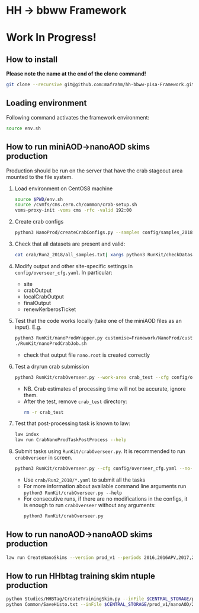 # HH -> bbww Framework
# **Work In Progress!**

## How to install

**Please note the name at the end of the clone command!**

```sh
git clone --recursive git@github.com:mafrahm/hh-bbww-pisa-Framework.git Framework
```

## Loading environment
Following command activates the framework environment:
```sh
source env.sh
```
## How to run miniAOD->nanoAOD skims production

Production should be run on the server that have the crab stageout area mounted to the file system.

1. Load environment on CentOS8 machine
   ```sh
   source $PWD/env.sh
   source /cvmfs/cms.cern.ch/common/crab-setup.sh
   voms-proxy-init -voms cms -rfc -valid 192:00
   ```

1. Create crab configs
   ```sh
   python3 NanoProd/createCrabConfigs.py --samples config/samples_2018.yaml --output crab/Run2_2018
   ```

1. Check that all datasets are present and valid:
   ```sh
   cat crab/Run2_2018/all_samples.txt| xargs python3 RunKit/checkDatasetExistance.py
   ```

1. Modify output and other site-specific settings in `config/overseer_cfg.yaml`. In particular:
   - site
   - crabOutput
   - localCrabOutput
   - finalOutput
   - renewKerberosTicket

1. Test that the code works locally (take one of the miniAOD files as an input). E.g.
   ```sh
   python3 RunKit/nanoProdWrapper.py customise=Framework/NanoProd/customiseNano.customise skimCfg=config/skim.yaml maxEvents=100 sampleType=mc storeFailed=True era=Run2_2018 inputFiles=file:/eos/cms/store/group/phys_tau/kandroso/miniAOD_UL18/TTToSemiLeptonic.root
   ./RunKit/nanoProdCrabJob.sh
   ```
   - check that output file `nano.root` is created correctly

1. Test a dryrun crab submission
   ```sh
   python3 RunKit/crabOverseer.py --work-area crab_test --cfg config/overseer_cfg.yaml --no-loop config/crab_test.yaml
   ```
   - NB. Crab estimates of processing time will not be accurate, ignore them.
   - After the test, remove `crab_test` directory:
     ```sh
     rm -r crab_test
     ```

1. Test that post-processing task is known to law:
   ```sh
   law index
   law run CrabNanoProdTaskPostProcess --help
   ```

1. Submit tasks using `RunKit/crabOverseer.py`.
   It is recommended to run `crabOverseer` in screen.
   ```sh
   python3 RunKit/crabOverseer.py --cfg config/overseer_cfg.yaml --no-loop crab/Run2_2018/FILE1.yaml crab/Run2_2018/FILE2.yaml ...
   ```
   - Use `crab/Run2_2018/*.yaml` to submit all the tasks
   - For more information about available command line arguments run `python3 RunKit/crabOverseer.py --help`
   - For consecutive runs, if there are no modifications in the configs, it is enough to run `crabOverseer` without any arguments:
     ```sh
     python3 RunKit/crabOverseer.py
     ```

## How to run nanoAOD->nanoAOD skims production
```sh
law run CreateNanoSkims --version prod_v1 --periods 2016,2016APV,2017,2018 --ignore-missing-samples True
```
## How to run HHbtag training skim ntuple production
```sh
python Studies/HHBTag/CreateTrainingSkim.py --inFile $CENTRAL_STORAGE/prod_v1/nanoAOD/2018/GluGluToBulkGravitonToHHTo2B2Tau_M-350.root --outFile output/skim.root --mass 350 --sample GluGluToBulkGraviton --year 2018 >& EventInfo.txt
python Common/SaveHisto.txt --inFile $CENTRAL_STORAGE/prod_v1/nanoAOD/2018/GluGluToBulkGravitonToHHTo2B2Tau_M-350.root --outFile output/skim.root
```

